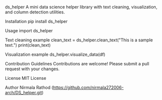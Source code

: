 
ds_helper
A mini data science helper library with text cleaning, visualization, and column detection utilities.

Installation
pip install ds_helper

Usage
import ds_helper

Text cleaning example
clean_text = ds_helper.clean_text("This is a sample text.")
print(clean_text)

Visualization example
ds_helper.visualize_data(df)

Contribution Guidelines
Contributions are welcome! Please submit a pull request with your changes.

License
MIT License

Author
Nirmala Rathod
(https://github.com/nirmala272006-arch/DS_helper.git)
